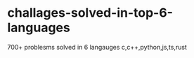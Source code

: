 # challages-solved-in-top-6-languages
700+ problesms solved in 6  langauges c,c++,python,js,ts,rust
